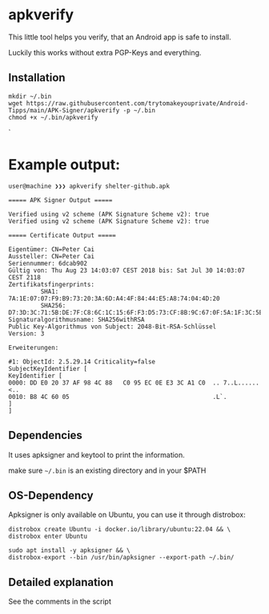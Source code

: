 # apkverify

This little tool helps you verify, that an Android app is safe to install.

Luckily this works without extra PGP-Keys and everything.

## Installation

```
mkdir ~/.bin
wget https://raw.githubusercontent.com/trytomakeyouprivate/Android-Tipps/main/APK-Signer/apkverify -p ~/.bin
chmod +x ~/.bin/apkverify
```
`
# Example output:
```
user@machine ❯❯❯ apkverify shelter-github.apk

===== APK Signer Output =====

Verified using v2 scheme (APK Signature Scheme v2): true
Verified using v2 scheme (APK Signature Scheme v2): true

===== Certificate Output =====

Eigentümer: CN=Peter Cai
Aussteller: CN=Peter Cai
Seriennummer: 6dcab902
Gültig von: Thu Aug 23 14:03:07 CEST 2018 bis: Sat Jul 30 14:03:07 CEST 2118
Zertifikatsfingerprints:
         SHA1: 7A:1E:07:07:F9:B9:73:20:3A:6D:A4:4F:84:44:E5:A8:74:04:4D:20
         SHA256: D7:3D:3C:71:5B:DE:7F:C8:6C:1C:15:6F:F3:D5:73:CF:8B:9C:67:0F:5A:1F:3C:5E:F8:23:BE:40:E6:05:29:8A
Signaturalgorithmusname: SHA256withRSA
Public Key-Algorithmus von Subject: 2048-Bit-RSA-Schlüssel
Version: 3

Erweiterungen: 

#1: ObjectId: 2.5.29.14 Criticality=false
SubjectKeyIdentifier [
KeyIdentifier [
0000: DD E0 20 37 AF 98 4C 88   C0 95 EC 0E E3 3C A1 C0  .. 7..L......<..
0010: B8 4C 60 05                                        .L`.
]
]
```

## Dependencies
It uses apksigner and keytool to print the information.

make sure `~/.bin` is an existing directory and in your $PATH

## OS-Dependency
Apksigner is only available on Ubuntu, you can use it through distrobox:

```
distrobox create Ubuntu -i docker.io/library/ubuntu:22.04 && \
distrobox enter Ubuntu
```

```
sudo apt install -y apksigner && \
distrobox-export --bin /usr/bin/apksigner --export-path ~/.bin/
```

## Detailed explanation
See the comments in the script
